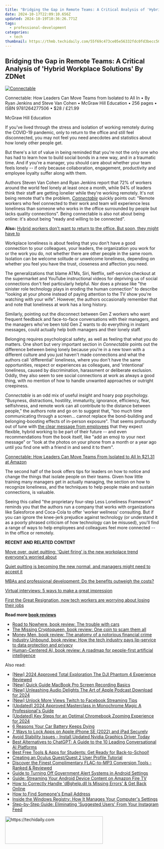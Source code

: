 ```yaml
---
title: "Bridging the Gap in Remote Teams: A Critical Analysis of 'Hybrid Workplace Solutions' By ZDNet"
date: 2024-10-17T22:09:10.656Z
updated: 2024-10-19T10:36:26.771Z
tags:
  - professional-development
categories:
  - tech
thumbnail: https://thmb.techidaily.com/55f69c473ce05e56332fdc0fd3becc5010779e559c1a26eb52ce7f94ac706c0b.jpg
---
```


## Bridging the Gap in Remote Teams: A Critical Analysis of 'Hybrid Workplace Solutions' By ZDNet

[![Connectable](https://www.zdnet.com/a/img/resize/38e27dbdf2b25cbf05f27d5401df425febb5da12/2022/10/06/e93eb1d8-1bc9-4b0d-b32d-1f81aae9d33d/connectable-book-main.jpg?auto=webp&width=740)](https://www.mheducation.co.uk/connectable-how-leaders-can-move-teams-from-isolated-to-all-in-9781264277506-emea) 

Connectable: How Leaders Can Move Teams from Isolated to All In • By Ryan Jenkins and Steve Van Cohen • McGraw Hill Education • 256 pages • ISBN 9781264277506 • $28 / £21.99 

McGraw Hill Education

If you've lived through the stress and isolation of working remotely during the COVID-19 pandemic, only to return to the office and still feel disconnected, you may not feel you need anecdotes and statistics about how lonely other people get. 

But there's a lot of value in being reminded that you're not the only one who has had to learn how to build social bonds in a new way, and in a traumatic time. And if you're a manager, you should care about whether your team feels lonely -- if only because collaboration, engagement, productivity and employee loyalty suffer along with them. 

Authors Steven Van Cohen and Ryan Jenkins report that 72% of workers around the world feel lonely at least once a month, while 94% of leaders think their staff are getting lonelier while they're working remotely. It's not being remote that's the problem, [_Connectable_](https://www.mheducation.co.uk/connectable-how-leaders-can-move-teams-from-isolated-to-all-in-9781264277506-emea) quickly points out: "Remote workers who feel connected to their work and team will experience less loneliness than someone who works in the office surrounded by people but lacks quality connections". Being connectable is also not about being online: it's about being "ready and willing to be connected". 

**Also:** [Hybrid workers don't want to return to the office. But soon, they might have to](https://www.zdnet.com/article/hybrid-workers-dont-want-to-return-to-the-office-but-soon-they-might-have-to)

Workplace loneliness is about feeling that you don't have a good connection to your colleagues, your leaders, the organization you work for or the work you do, not whether there are other people in the same room. Isolation can be welcome solitude or unwelcome loneliness, depending on whether you feel you have the trust, closeness and affection you need. 

The generalizations that blame ATMs, Siri, Netflix, self-service checkout at the supermarket and YouTube instructional videos for depriving us of social connections don't feel particularly helpful. Nor does a phrase like "the sinister role technology plays in eroding the human connection" to describe "looking at your phone instead of paying attention to the TV show you're watching with your wife". However, the authors occasionally remember that and note that loneliness at work has a long history. 

Similarly, pointing out the disconnect between Gen Z workers who want frequent feedback and face-to-face conversations with their managers, and the managers who've been told Gen Z wants to do everything in instant messages, could actually help both managers and their lonely staff. 

Belonging requires psychological safety, as well as feeling that what you do matters. One short but very important section in _Connectable_ points out the difference between being lonely because you're in a new town with a different culture and you just haven't made connections and what the authors call 'differential' loneliness, where you don't have the same opportunities, respect or experiences as colleagues, and 'intentional' loneliness, caused by discrimination, harassment or deliberate exclusion. Oddly, they also seem to see social connections at work as always a good thing, with no mention of how to handle unwanted approaches or outright creepiness. 

_Connectable_ is an odd mix of useful insight and hoary pop psychology. "Busyness, distractions, hostility, immaturity, ignorance, efficiency, fear, selfishness, and remote work can all contribute to the distance between people," the authors note and go on to suggest that, "too much time communicating through a screen… cannot replace the bond-building and belonging-boosting effects of in-person exposure". That seems profoundly out of tune with [the clear message from employees](https://www.microsoft.com/en-us/worklab/work-trend-index/) that they expect flexible, hybrid working to be part of their future -- and even recommendations from the book itself, like "add an emoji to your next message" or "look at the photos on your phone from a month or a year ago until you find one with a friend in and send it to them". 

[Connectable: How Leaders Can Move Teams From Isolated to All In $21.31 at Amazon](https://buy.geni.us/Proxy.ashx?TSID=368250&GR%5FURL=https%3A%2F%2Fwww.amazon.com%2Fdp%2FB09DJ7JGVG%3FlinkCode%3Dogi%26th%3D1%26psc%3D1%26tag%3Dzd-buy-button-20%26ascsubtag%3D%5F%5FCOM%5FCLICK%5FID%5F%5F%7C9902c4d8-50ed-43d1-9cad-65a1c58ced7e%7Cdtp&dtb=1)

The second half of the book offers tips for leaders on how to notice and change the things that isolate people on their teams. Given how little training many managers get in actually managing, the section on how to recognize loneliness, and the techniques to help people make and sustain connections, is valuable. 

Seeing this called "the proprietary four-step Less Loneliness Framework" reminds you that the authors run a company that works with organizations like Salesforce and Coca-Cola to offer 'worker wellness' consulting. But if you can ignore the knee-jerk prejudice against technology (or understand it as a poorly phrased criticism of how technology can be misused), you'll find a range of ways to help employees and colleagues feel more connected -- in the office or remotely. 

**RECENT AND RELATED CONTENT**

[Move over, quiet quitting: 'Quiet firing' is the new workplace trend everyone's worried about](https://www.zdnet.com/education/professional-development/move-over-quiet-quitting-quiet-firing-is-the-new-trending-topic-in-the-workplace/)

[Quiet quitting is becoming the new normal, and managers might need to accept it](https://www.zdnet.com/education/professional-development/quiet-quitting-is-becoming-the-new-normal-and-managers-might-need-to-accept-it/)

[MBAs and professional development: Do the benefits outweigh the costs?](https://www.zdnet.com/education/professional-development/mbas-and-professional-development-do-the-benefits-outweigh-the-costs/)

[Virtual interviews: 5 ways to make a great impression](https://www.zdnet.com/education/professional-development/5-ways-to-impress-during-a-virtual-interview/)

[First the Great Resignation, now tech workers are worrying about losing their jobs](https://www.zdnet.com/education/professional-development/first-the-great-resignation-now-tech-workers-are-worrying-about-losing-their-jobs/)

**Read more [book reviews](https://www.zdnet.com/blog/zdnet-uk-book-reviews/)**

* [Road to Nowhere, book review: The trouble with cars](https://www.zdnet.com/article/road-to-nowhere-book-review/)
* [The Missing Cryptoqueen, book review: One coin to scam them all](https://www.zdnet.com/article/the-missing-cryptoqueen-book-review/)
* [Money Men, book review: The anatomy of a notorious financial crime](https://www.zdnet.com/finance/money-men-book-review/)
* [Industry Unbound, book review: How the tech industry pays lip-service to data protection and privacy](https://www.zdnet.com/article/industry-unbound-book-review/)
* [Human-Centered AI, book review: A roadmap for people-first artificial intelligence](https://www.zdnet.com/article/human-centered-ai-book-review/)

<ins class="adsbygoogle"
     style="display:block"
     data-ad-format="autorelaxed"
     data-ad-client="ca-pub-7571918770474297"
     data-ad-slot="1223367746"></ins>

<ins class="adsbygoogle"
     style="display:block"
     data-ad-client="ca-pub-7571918770474297"
     data-ad-slot="8358498916"
     data-ad-format="auto"
     data-full-width-responsive="true"></ins>

<span class="atpl-alsoreadstyle">Also read:</span>
<div><ul>
<li><a href="https://fox-links.techidaily.com/new-2024-approved-total-exploration-the-dji-phantom-4-experience-reviewed/"><u>[New] 2024 Approved Total Exploration The DJI Phantom 4 Experience Reviewed</u></a></li>
<li><a href="https://screen-activity-recording.techidaily.com/new-quick-guide-macbook-pro-screen-recording-basics/"><u>[New] Quick Guide MacBook Pro Screen Recording Basics</u></a></li>
<li><a href="https://article-posts.techidaily.com/new-unleashing-audio-delights-the-art-of-apple-podcast-download-for-2024/"><u>[New] Unleashing Audio Delights The Art of Apple Podcast Download for 2024</u></a></li>
<li><a href="https://facebook-video-files.techidaily.com/new-unlock-more-views-twitch-to-facebook-streaming-tips/"><u>[New] Unlock More Views Twitch to Facebook Streaming Tips</u></a></li>
<li><a href="https://fox-friendly.techidaily.com/updated-2024-approved-masterclass-in-monochrome-magic-a-professionals-guide/"><u>[Updated] 2024 Approved Masterclass in Monochrome Magic A Professional's Guide</u></a></li>
<li><a href="https://vp-tips.techidaily.com/updated-key-steps-for-an-optimal-chromebook-zooming-experience-for-2024/"><u>[Updated] Key Steps for an Optimal Chromebook Zooming Experience for 2024</u></a></li>
<li><a href="https://techno-recovery.techidaily.com/6-reasons-your-car-battery-keeps-dying/"><u>6 Reasons Your Car Battery Keeps Dying</u></a></li>
<li><a href="https://ios-unlock.techidaily.com/7-ways-to-lock-apps-on-apple-iphone-se-2022-and-ipad-securely-by-drfone-ios/"><u>7 Ways to Lock Apps on Apple iPhone SE (2022) and iPad Securely</u></a></li>
<li><a href="https://games-able.techidaily.com/1719171377590-avoid-stability-issues-install-updated-nvidia-graphics-driver-today/"><u>Avoid Stability Issues - Install Updated Nvidia Graphics Driver Today</u></a></li>
<li><a href="https://techno-recovery.techidaily.com/best-alternatives-to-chatgpt-a-guide-to-the-10-leading-conversational-ai-platforms/"><u>Best Alternatives to ChatGPT: A Guide to the 10 Leading Conversational AI Platforms</u></a></li>
<li><a href="https://techno-recovery.techidaily.com/1722878544362-best-free-tools-and-apps-for-students-get-ready-for-back-to-school/"><u>Best Free Tools & Apps for Students: Get Ready for Back-to-School!</u></a></li>
<li><a href="https://techno-recovery.techidaily.com/creating-an-oculus-questquest-2-user-profile-tutorial/"><u>Creating an Oculus Quest/Quest 2 User Profile Tutorial</u></a></li>
<li><a href="https://video-capture.techidaily.com/discover-the-finest-complimentary-flac-to-mp3-conversion-tools-ranked-and-reviewed/"><u>Discover the Finest Complimentary FLAC-to-MP3 Conversion Tools - Ranked & Reviewed</u></a></li>
<li><a href="https://techno-recovery.techidaily.com/guide-to-turning-off-government-alert-systems-in-android-settings/"><u>Guide to Turning Off Government Alert Systems in Android Settings</u></a></li>
<li><a href="https://techno-recovery.techidaily.com/guide-streaming-your-android-device-content-on-amazon-fire-tv/"><u>Guide: Streaming Your Android Device Content on Amazon Fire TV</u></a></li>
<li><a href="https://techno-recovery.techidaily.com/how-to-correctly-handle-dbghelpdll-is-missing-errors-and-get-back-online/"><u>How to Correctly Handle 'dBghelp.dll Is Missing Errors' & Get Back Online</u></a></li>
<li><a href="https://techno-recovery.techidaily.com/how-to-find-someones-email-address/"><u>How to Find Someone's Email Address</u></a></li>
<li><a href="https://win-forum.techidaily.com/inside-the-windows-registry-how-it-manages-your-computers-settings/"><u>Inside the Windows Registry: How It Manages Your Computer's Settings</u></a></li>
<li><a href="https://techno-recovery.techidaily.com/step-by-step-guide-eliminating-suggested-users-from-your-instagram-feed/"><u>Step-by-Step Guide: Eliminating 'Suggested Users' From Your Instagram Feed</u></a></li>
</ul></div>

<!-- affiliate ads begin -->
<a href="https://25home.pxf.io/c/5597632/2148647/16836" target="_top" id="2148647">
  <img src="//a.impactradius-go.com/display-ad/16836-2148647" border="0" alt="https://techidaily.com" width="320" height="90"/>
</a>
<img height="0" width="0" src="https://25home.pxf.io/i/5597632/2148647/16836" style="position:absolute;visibility:hidden;" border="0" />
<!-- affiliate ads end -->

